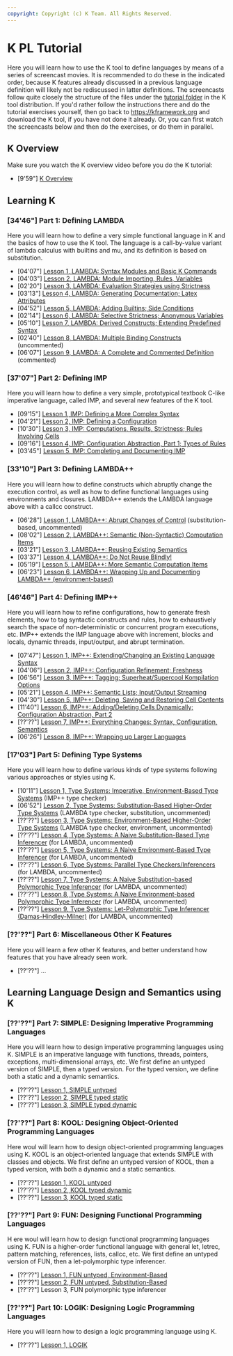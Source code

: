 ```yaml
---
copyright: Copyright (c) K Team. All Rights Reserved.
---
```


# K PL Tutorial

Here you will learn how to use the K tool to define languages by means of a series of screencast movies. It is recommended to do these in the indicated order, because K features already discussed in a previous language definition will likely not be rediscussed in latter definitions. The screencasts follow quite closely the structure of the files under the [tutorial folder](https://github.com/runtimeverification/k/tree/master/k-distribution/pl-tutorial) in the K tool distribution. If you'd rather follow the instructions there and do the tutorial exercises yourself, then go back to https://kframework.org and download the K tool, if you have not done it already. Or, you can first watch the screencasts below and then do the exercises, or do them in parallel.

## K Overview

Make sure you watch the K overview video before you do the K tutorial:

- [9'59"] [K Overview](../../overview.md)

## Learning K

### [34'46"]   Part 1: Defining LAMBDA

Here you will learn how to define a very simple functional language in K and the basics of how to use the K tool. The language is a call-by-value variant of lambda calculus with builtins and mu, and its definition is based on substitution.

- [04'07"]   [Lesson 1, LAMBDA: Syntax Modules and Basic K Commands](./1_k/1_lambda/lesson_1/README.md)
- [04'03"]   [Lesson 2, LAMBDA: Module Importing, Rules, Variables](./1_k/1_lambda/lesson_2/README.md)
- [02'20"]   [Lesson 3, LAMBDA: Evaluation Strategies using Strictness](./1_k/1_lambda/lesson_3/README.md)
- [03'13"]   [Lesson 4, LAMBDA: Generating Documentation; Latex Attributes](./1_k/1_lambda/lesson_4/README.md)
- [04'52"]   [Lesson 5, LAMBDA: Adding Builtins; Side Conditions](./1_k/1_lambda/lesson_5/README.md)
- [02'14"]   [Lesson 6, LAMBDA: Selective Strictness; Anonymous Variables](./1_k/1_lambda/lesson_6/README.md)
- [05'10"]   [Lesson 7, LAMBDA: Derived Constructs; Extending Predefined Syntax](./1_k/1_lambda/lesson_7/README.md)
- [02'40"]   [Lesson 8, LAMBDA: Multiple Binding Constructs](./1_k/1_lambda/lesson_8/README.md) (uncommented)
- [06'07"]   [Lesson 9, LAMBDA: A Complete and Commented Definition](./1_k/1_lambda/lesson_9/README.md) (commented)

###  [37'07"]   Part 2: Defining IMP

Here you will learn how to define a very simple, prototypical textbook C-like imperative language, called IMP, and several new features of the K tool.

- [09'15"]   [Lesson 1, IMP: Defining a More Complex Syntax](./1_k/2_imp/lesson_1/README.md)
- [04'21"]   [Lesson 2, IMP: Defining a Configuration](./1_k/2_imp/lesson_2/README.md)
- [10'30"]   [Lesson 3, IMP: Computations, Results, Strictness; Rules Involving Cells](./1_k/2_imp/lesson_3/README.md)
- [09'16"]   [Lesson 4, IMP: Configuration Abstraction, Part 1; Types of Rules](./1_k/2_imp/lesson_4/README.md)
- [03'45"]   [Lesson 5, IMP: Completing and Documenting IMP](./1_k/2_imp/lesson_5/README.md)

### [33'10"]   Part 3: Defining LAMBDA++

Here you will learn how to define constructs which abruptly change the execution control, as well as how to define functional languages using environments and closures. LAMBDA++ extends the LAMBDA language above with a callcc construct.

- [06'28"]   [Lesson 1, LAMBDA++: Abrupt Changes of Control](./1_k/3_lambda++/lesson_1/README.md) (substitution-based, uncommented)
- [08'02"]   [Lesson 2, LAMBDA++: Semantic (Non-Syntactic) Computation Items](./1_k/3_lambda++/lesson_2/README.md)
- [03'21"]   [Lesson 3, LAMBDA++: Reusing Existing Semantics](./1_k/3_lambda++/lesson_3/README.md)
- [03'37"]   [Lesson 4, LAMBDA++: Do Not Reuse Blindly!](./1_k/3_lambda++/lesson_4/README.md)
- [05'19"]   [Lesson 5, LAMBDA++: More Semantic Computation Items](./1_k/3_lambda++/lesson_5/README.md)
- [06'23"]   [Lesson 6, LAMBDA++: Wrapping Up and Documenting LAMBDA++ (environment-based)](./1_k/3_lambda++/lesson_6/README.md)


### [46'46"]   Part 4: Defining IMP++

Here you will learn how to refine configurations, how to generate fresh elements, how to tag syntactic constructs and rules, how to exhaustively search the space of non-deterministic or concurrent program executions, etc. IMP++ extends the IMP language above with increment, blocks and locals, dynamic threads, input/output, and abrupt termination.

- [07'47"]   [Lesson 1, IMP++: Extending/Changing an Existing Language Syntax](./1_k/4_imp++/lesson_1/README.md)
- [04'06"]   [Lesson 2, IMP++: Configuration Refinement; Freshness](./1_k/4_imp++/lesson_2/README.md)
- [06'56"]   [Lesson 3, IMP++: Tagging; Superheat/Supercool Kompilation Options](./1_k/4_imp++/lesson_3/README.md)
- [05'21"]   [Lesson 4, IMP++: Semantic Lists; Input/Output Streaming](./1_k/4_imp++/lesson_4/README.md)
- [04'30"]   [Lesson 5, IMP++: Deleting, Saving and Restoring Cell Contents](./1_k/4_imp++/lesson_5/README.md)
- [11'40"]   [Lesson 6, IMP++: Adding/Deleting Cells Dynamically; Configuration Abstraction, Part 2](./1_k/4_imp++/lesson_6/README.md)
- [??'??"]   [Lesson 7, IMP++: Everything Changes: Syntax, Configuration, Semantics](./1_k/4_imp++/lesson_7/README.md)
- [06'26"]   [Lesson 8, IMP++: Wrapping up Larger Languages](./1_k/4_imp++/lesson_8/README.md)

### [17'03"]   Part 5: Defining Type Systems

Here you will learn how to define various kinds of type systems following various approaches or styles using K.

- [10'11"]   [Lesson 1, Type Systems: Imperative, Environment-Based Type Systems](./1_k/5_types/lesson_1/README.md) (IMP++ type checker)
- [06'52"]   [Lesson 2, Type Systems: Substitution-Based Higher-Order Type Systems](./1_k/5_types/lesson_2/README.md) (LAMBDA type checker, substitution, uncommented)
- [??'??"]   [Lesson 3, Type Systems: Environment-Based Higher-Order Type Systems](./1_k/5_types/lesson_3/README.md) (LAMBDA type checker, environment, uncommented)
- [??'??"]   [Lesson 4, Type Systems: A Naive Substitution-Based Type Inferencer](./1_k/5_types/lesson_4/README.md) (for LAMBDA, uncommented)
- [??'??"]   [Lesson 5, Type Systems: A Naive Environment-Based Type Inferencer](./1_k/5_types/lesson_5/README.md) (for LAMBDA, uncommented)
- [??'??"]   [Lesson 6, Type Systems: Parallel Type Checkers/Inferencers](./1_k/5_types/lesson_6/README.md) (for LAMBDA, uncommented)
- [??'??"]   [Lesson 7, Type Systems: A Naive Substitution-based Polymorphic Type Inferencer](./1_k/5_types/lesson_7/README.md) (for LAMBDA, uncommented)
- [??'??"]   [Lesson 8, Type Systems: A Naive Environment-based Polymorphic Type Inferencer](./1_k/5_types/lesson_8/README.md) (for LAMBDA, uncommented)
- [??'??"]   [Lesson 9, Type Systems: Let-Polymorphic Type Inferencer (Damas-Hindley-Milner)](./1_k/5_types/lesson_9/README.md) (for LAMBDA, uncommented)

### [??'??"]   Part 6: Miscellaneous Other K Features

Here you will learn a few other K features, and better understand how features that you have already seen work.

- [??'??"]   ...

## Learning Language Design and Semantics using K

### [??'??"]   Part 7: SIMPLE: Designing Imperative Programming Languages

Here you will learn how to design imperative programming languages using K. SIMPLE is an imperative language with functions, threads, pointers, exceptions, multi-dimensional arrays, etc. We first define an untyped version of SIMPLE, then a typed version. For the typed version, we define both a static and a dynamic semantics.

- [??'??"]   [Lesson 1, SIMPLE untyped](./2_languages/1_simple/1_untyped/simple-untyped.md)
- [??'??"]   [Lesson 2, SIMPLE typed static](./2_languages/1_simple/2_typed/1_static/simple-typed-static.md)
- [??'??"]   [Lesson 3, SIMPLE typed dynamic](./2_languages/1_simple/2_typed/2_dynamic/simple-typed-dynamic.md)

###  [??'??"]   Part 8: KOOL: Designing Object-Oriented Programming Languages

Here woul will learn how to design object-oriented programming languages using K. KOOL is an object-oriented language that extends SIMPLE with classes and objects. We first define an untyped version of KOOL, then a typed version, with both a dynamic and a static semantics.

- [??'??"]   [Lesson 1, KOOL untyped](./2_languages/2_kool/1_untyped/kool-untyped.md)
- [??'??"]   [Lesson 2, KOOL typed dynamic](./2_languages/2_kool/2_typed/1_dynamic/kool-typed-dynamic.md)
- [??'??"]   [Lesson 3, KOOL typed static](./2_languages/2_kool/2_typed/2_static/kool-typed-static.md)

### [??'??"]   Part 9: FUN: Designing Functional Programming Languages
H
ere woul will learn how to design functional programming languages using K. FUN is a higher-order functional language with general let, letrec, pattern matching, references, lists, callcc, etc. We first define an untyped version of FUN, then a let-polymorphic type inferencer.

- [??'??"]   [Lesson 1, FUN untyped, Environment-Based](./2_languages/3_fun/1_untyped/1_environment/fun-untyped.md)
- [??'??"]   [Lesson 2, FUN untyped, Substitution-Based](./2_languages/3_fun/1_untyped/2_substitution/fun-untyped.md)
- [??'??"]   Lesson 3, FUN polymorphic type inferencer

### [??'??"]   Part 10: LOGIK: Designing Logic Programming Languages

Here you will learn how to design a logic programming language using K.

- [??'??"]   [Lesson 1, LOGIK](./2_languages/4_logik/basic/logik.md)
